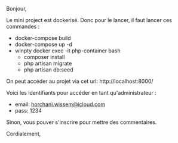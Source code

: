Bonjour,

Le mini project est dockerisé. Donc pour le lancer, il faut lancer ces commandes : 
- docker-compose build
- docker-compose up -d 
- winpty docker exec -it php-container bash
    * composer install
    * php artisan migrate
    * php artisan db:seed

On peut accéder au projet via cet url: http://localhost:8000/

Voici les identifiants pour accéder en tant qu'administrateur :
- email: horchani.wissem@icloud.com
- pass: 1234

Sinon, vous pouver s'inscrire pour mettre des commentaires.

Cordialement,
